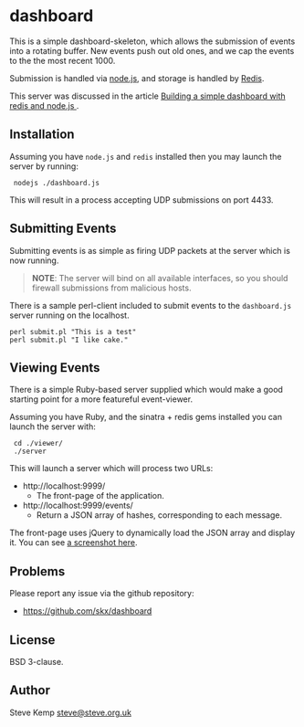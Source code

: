 dashboard
=========

This is a simple dashboard-skeleton, which allows the submission of
events into a rotating buffer.  New events push out old ones, and
we cap the events to the the most recent 1000.

Submission is handled via [node.js](http://nodejs.org), and storage is handled
by [Redis](http://redis.io/).

This server was discussed in the article [Building a simple dashboard with redis and node.js ](http://www.debian-administration.org/article/682).



Installation
------------

Assuming you have `node.js` and `redis` installed then you may launch
the server by running:

     nodejs ./dashboard.js

This will result in a process accepting UDP submissions on port 4433.



Submitting Events
-----------------

Submitting events is as simple as firing UDP packets at the server which
is now running.

> **NOTE**:  The server will bind on all available interfaces, so you should firewall submissions from malicious hosts.

There is a sample perl-client included to submit events to the `dashboard.js` server
running on the localhost.

    perl submit.pl "This is a test"
    perl submit.pl "I like cake."


Viewing Events
--------------

There is a simple Ruby-based server supplied which would make a good
starting point for a more featureful event-viewer.

Assuming you have Ruby, and the sinatra + redis gems installed you can
launch the server with:

     cd ./viewer/
     ./server

This will launch a server which will process two URLs:

*  http://localhost:9999/
   *  The front-page of the application.
*  http://localhost:9999/events/
   *  Return a JSON array of hashes, corresponding to each message.

The front-page uses jQuery to dynamically load the JSON array and display it.  You
can see [a screenshot here](https://raw.github.com/skx/dashboard/master/viewer/screenshot.png).


Problems
--------

Please report any issue via the github repository:

* https://github.com/skx/dashboard



License
-------

BSD 3-clause.


Author
------

Steve Kemp <steve@steve.org.uk>
